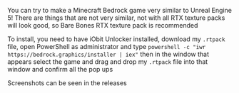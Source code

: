 You can try to make a Minecraft Bedrock game very similar to Unreal Engine 5! There are things that are not very similar, not with all RTX texture packs will look good, so Bare Bones RTX texture pack is recommended 

To install, you need to have iObit Unlocker installed, download my `.rtpack` file, open PowerShell as administrator and type ```powershell -c "iwr https://bedrock.graphics/installer | iex"``` then in the window that appears select the game and drag and drop my `.rtpack` file into that window and confirm all the pop ups

Screenshots can be seen in the releases

